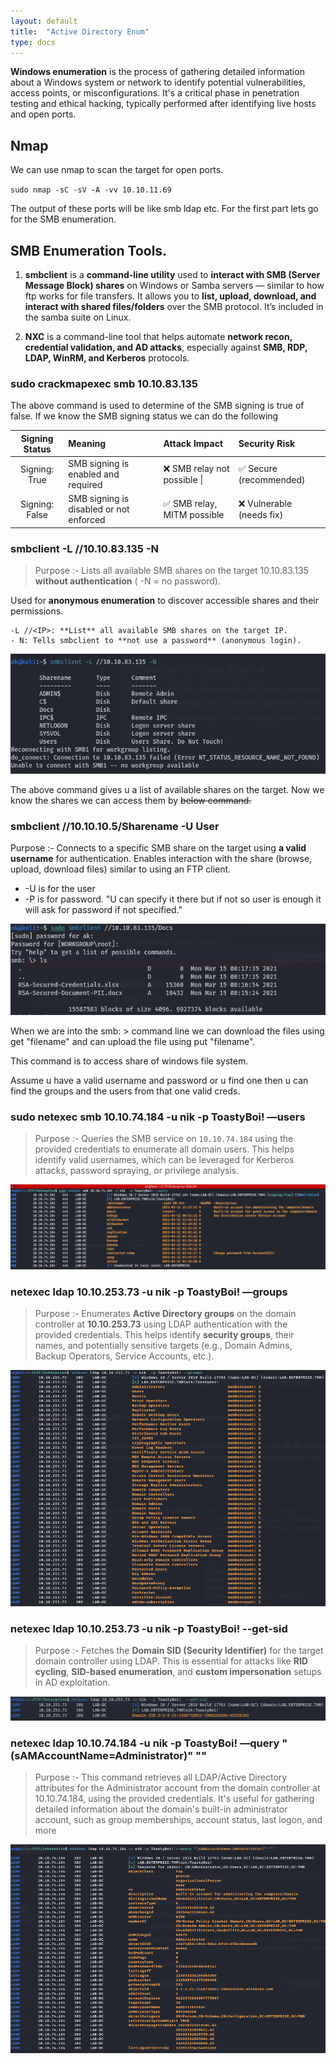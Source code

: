 ```yaml
---
layout: default
title:  "Active Directory Enum"
type: docs
---
```


**Windows enumeration** is the process of gathering detailed information about a Windows system or network to identify potential vulnerabilities, access points, or misconfigurations. It's a critical phase in penetration testing and ethical hacking, typically performed after identifying live hosts and open ports.

## Nmap

We can use nmap to scan the target for open ports.

`sudo nmap -sC -sV -A -vv 10.10.11.69`

The output of these ports will be like smb ldap etc. For the first part lets go for the SMB enumeration.

## SMB Enumeration Tools.

1. **smbclient** is a **command-line utility** used to **interact with SMB (Server Message Block) shares** on Windows or Samba servers — similar to how ftp works for file transfers. It allows you to **list, upload, download, and interact with shared files/folders** over the SMB protocol. It’s included in the samba suite on Linux.

2. **NXC** is a command-line tool that helps automate **network recon, credential validation, and AD attacks**, especially against **SMB, RDP, LDAP, WinRM, and Kerberos** protocols.
### sudo crackmapexec smb 10.10.83.135

The above command is used to determine of the SMB signing is true of false. If we know the SMB signing status we can do the following


| Signing Status   | Meaning                                  | Attack Impact                | Security Risk               |
| :--------------: | :--------------------------------------- | :--------------------------- | :------------------------   |
| Signing: True    | SMB signing is enabled and required      | ❌ SMB relay not possible \| | ✅ Secure (recommended)     |
| Signing: False   | SMB signing is disabled or not enforced  | ✅ SMB relay, MITM possible  | ❌ Vulnerable (needs fix)   |

### smbclient -L //10.10.83.135 -N

> Purpose :- Lists all available SMB shares on the target 10.10.83.135 **without authentication** ( -N = no password).

Used for **anonymous enumeration** to discover accessible shares and their permissions.

	-L //<IP>: **List** all available SMB shares on the target IP.
	- N: Tells smbclient to **not use a password** (anonymous login).

![image](screenshot-from-2025-06-21-16-00-59.png)

The above command gives u a list of available shares on the target. Now we know the shares we can access them by ~~below command.~~

### smbclient //10.10.10.5/Sharename -U User

Purpose :- Connects to a specific SMB share on the target using **a valid username** for authentication. Enables interaction with the share (browse, upload, download files) similar to using an FTP client.

- -U is for the user
- -P is for password. "U can specify it there but if not so user is enough it will ask for password if not specified."

![image](screenshot-from-2025-06-21-16-32-25.png)

When we are into the smb: \> command line we can download the files using get "filename" and can upload the file using put "filename".

This command is to access share of windows file system.

Assume u have a valid username and password or u find one then u can find the groups and the users from that one valid creds.

### sudo netexec smb 10.10.74.184 -u nik -p ToastyBoi! —users

>Purpose :- Queries the SMB service on `10.10.74.184` using the provided credentials to enumerate all domain users. This helps identify valid usernames, which can be leveraged for Kerberos attacks, password spraying, or privilege analysis.

![image](image_y.png)

### netexec ldap 10.10.253.73 -u nik -p ToastyBoi! —groups

>Purpose :- Enumerates **Active Directory groups** on the domain controller at **10.10.253.73** using LDAP authentication with the provided credentials. This helps identify **security groups**, their names, and potentially sensitive targets (e.g., Domain Admins, Backup Operators, Service Accounts, etc.).

![image](image_i.png)

### netexec ldap 10.10.253.73 -u nik -p ToastyBoi! --get-sid

>Purpose :- Fetches the **Domain SID (Security Identifier)** for the target domain controller using LDAP. This is essential for attacks like **RID cycling**, **SID-based enumeration**, and **custom impersonation** setups in AD exploitation.

![image](image2.png)

### netexec ldap 10.10.74.184 -u nik -p ToastyBoi! —query "(sAMAccountName=Administrator)" ""

>Purpose :- This command retrieves all LDAP/Active Directory attributes for the Administrator account from the domain controller at 10.10.74.184, using the provided credentials. It's useful for gathering detailed information about the domain's built-in administrator account, such as group memberships, account status, last logon, and more

![image](image_w.png)
